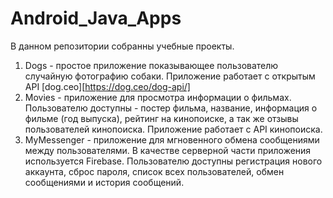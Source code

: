 # Android_Java_Apps

В данном репозитории собранны учебные проекты.

1. Dogs - простое приложение показывающее пользователю случайную фотографию собаки. Приложение работает с открытым API [dog.ceo][https://dog.ceo/dog-api/]
2. Movies - приложение для просмотра информации о фильмах. Пользователю доступны - постер фильма, название, информация о фильме (год выпуска), рейтинг на кинопоиске, а так же отзывы пользователей кинопоиска. Приложение работает с API кинопоиска. 
3. MyMessenger - приложение для мгновенного обмена сообщениями между пользователями. В качестве серверной части приложения используется Firebase. Пользователю доступны регистрация нового аккаунта, сброс пароля, список всех пользователей, обмен сообщениями и история сообщений. 
